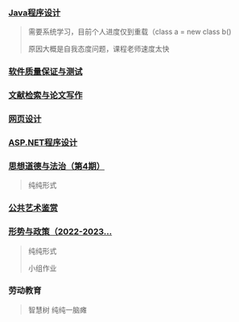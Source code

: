 ### [Java程序设计](https://mooc1-2.chaoxing.com/visit/stucoursemiddle?courseid=208898872&clazzid=63744237&vc=1&cpi=280556327)

> 需要系统学习，目前个人进度仅到重载（class a = new class b()
>
> 原因大概是自我态度问题，课程老师速度太快

### [软件质量保证与测试](https://mooc1-2.chaoxing.com/visit/stucoursemiddle?courseid=228644275&clazzid=63601379&vc=1&cpi=280556327)

### [文献检索与论文写作](https://mooc1-2.chaoxing.com/visit/stucoursemiddle?courseid=228581768&clazzid=63448185&vc=1&cpi=280556327)

### [网页设计](https://mooc1-2.chaoxing.com/visit/stucoursemiddle?courseid=219245451&clazzid=63523379&vc=1&cpi=280556327)

### [ASP.NET程序设计 ](javascript:;)

### [思想道德与法治（第4期）](https://mooc1-2.chaoxing.com/visit/stucoursemiddle?courseid=228868361&clazzid=65998485&vc=1&cpi=280556327)

> 纯纯形式

### [公共艺术鉴赏](https://mooc1-2.chaoxing.com/visit/stucoursemiddle?courseid=230373719&clazzid=67471872&vc=1&cpi=280556327)

### [形势与政策（2022-2023...](https://mooc1-2.chaoxing.com/visit/stucoursemiddle?courseid=227919934&clazzid=66748479&vc=1&cpi=280556327)

> 纯纯形式
>
> 小组作业

### 劳动教育

> 智慧树 纯纯一脑瘫